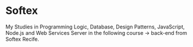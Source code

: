 # Softex
My Studies in Programming Logic, Database, Design Patterns, JavaScript, Node.js and Web Services Server in the following course -> back-end from Softex Recife.
